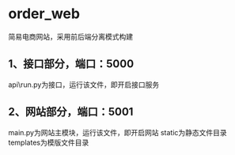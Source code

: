 # order_web
简易电商网站，采用前后端分离模式构建
## 1、接口部分，端口：5000
  api\run.py为接口，运行该文件，即开启接口服务

## 2、网站部分，端口：5001
  main.py为网站主模块，运行该文件，即开启网站
  static为静态文件目录
  templates为模版文件目录

  
